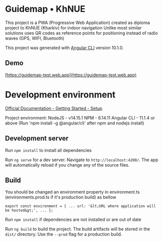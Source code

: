 # Guidemap • KhNUE

This project is a PWA (Progressive Web Application) created as diploma project to KhNUE (Kharkiv) for indoor navigation
Unlike most similar solutions uses QR codes as reference points for positioning instead of radio waves (GPS, WIFI, Bluetooth)

This project was generated with [Angular CLI](https://github.com/angular/angular-cli) version 10.1.0.

## Demo

[https://guidemap-test.web.app](https://guidemap-test.web.app)

# Development environment

[Official Documentation - Getting Started - Setup](https://angular.io/guide/setup-local)

Project environment:
NodeJS - v14.15.1
NPM - 6.14.11
Angular CLI - 11.1.4 or above (Run 'npm install -g @angular/cli' after npm and nodejs install)

## Development server

Run `npm install` to install all dependencies

Run `ng serve` for a dev server. Navigate to `http://localhost:4200/`. The app will automatically reload if you change any of the source files.

## Build

You should be changed an environment property in environment.ts (environments.prod.ts if it's production build) as bellow

`export const environment = { ... url: '&lt;URL where application will be hosted&gt;', ... };`

Run `npm install` if dependencies are not installed or are out of date

Run `ng build` to build the project. The build artifacts will be stored in the `dist/` directory. Use the `--prod` flag for a production build.

